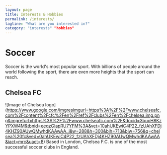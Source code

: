 ```yaml
---
layout: page
title: Interests & Hobbies
permalink: /interests/
tagline: "What are you interested in?"
category: "interests" "hobbies"
---
```

# Soccer
Soccer is the world's most popular sport. With billions of people around the world following the sport, there are even more heights that the sport can reach.
## Chelsea FC 
![Image of Chelsea logo]
(https://www.google.com/imgresimgurl=https%3A%2F%2Fwww.chelseafc.com%2Fcontent%2Fcfc%2Fen%2Fref%2Fclubs%2Fen%2Fchelsea.img.png&imgrefurl=https%3A%2F%2Fwww.chelseafc.com%2F&docid=3buoH8KzYPXW4M&tbnid=eeqzGlapRU7YFM%3A&vet=10ahUKEwiC4P22_fzUAhXFDj4KHZ90AUwQMwhdKAAwAA..i&w=288&h=300&bih=713&biw=756&q=chelsea%20fc&ved=0ahUKEwiC4P22_fzUAhXFDj4KHZ90AUwQMwhdKAAwAA&iact=mrc&uact=8)
Based in London, Chelsea F.C. is one of the most successful soccer clubs in England.
